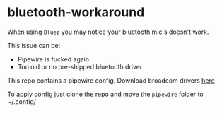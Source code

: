 # bluetooth-workaround
When using `Bluez` you may notice your bluetooth mic's doesn't work.

This issue can be:
- Pipewire is fucked again
- Too old or no pre-shipped bluetooth driver

This repo contains a pipewire config.
Download broadcom drivers [here](https://github.com/winterheart/broadcom-bt-firmware)

To apply config just clone the repo and move the `pipewire` folder to ~/.config/
